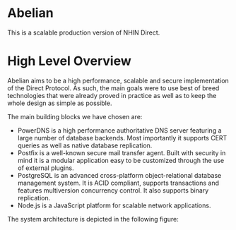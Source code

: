 
Abelian
=========

This is a scalable production version of NHIN Direct.

High Level Overview
===================
Abelian aims to be a high performance, scalable and secure implementation of the Direct Protocol. As such, the main goals were to use best of breed technologies that were already proved in practice as well as to keep the whole design as simple as possible.

The main building blocks we have chosen are:
-	PowerDNS is a high performance authoritative DNS server featuring a large number of database backends. Most importantly it supports CERT queries as well as native database replication.
-	Postfix is a well-known secure mail transfer agent. Built with security in mind it is a modular application easy to be customized through the use of external plugins.
-	PostgreSQL is an advanced cross-platform object-relational database management system. It is ACID compliant, supports transactions and features multiversion concurrency control. It also supports binary replication.
-	Node.js is a JavaScript platform for scalable network applications.

The system architecture is depicted in the following figure:


